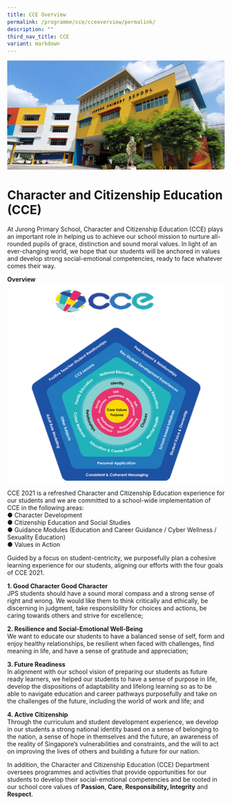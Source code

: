 ```yaml
---
title: CCE Overview
permalink: /programme/cce/cceoverview/permalink/
description: ""
third_nav_title: CCE
variant: markdown
---
```

![](/images/JPS_School_Front_Banner.jpg)

Character and Citizenship Education (CCE)
==========


At Jurong Primary School, Character and Citizenship Education (CCE) plays an important role in helping us to achieve our school mission to nurture all-rounded pupils of grace, distinction and sound moral values. In light of an ever-changing world, we hope that our students will be anchored in values and develop strong social-emotional competencies, ready to face whatever comes their way.

**Overview**
![](/images/CCE_2021_framework.png)

CCE 2021 is a refreshed Character and Citizenship Education experience for our students and we are committed to a school-wide implementation of CCE in the following areas:<br>
●        Character Development <br>
●        Citizenship Education and Social Studies <br>
●        Guidance Modules (Education and Career Guidance / Cyber Wellness / Sexuality Education) <br>
●        Values in Action <br>

Guided by a focus on student-centricity, we purposefully plan a cohesive learning experience for our students, aligning our efforts with the four goals of CCE 2021.

**1. Good Character Good Character** <br>
JPS students should have a sound moral compass and a strong sense of right and wrong. We would like them to think critically and ethically, be discerning in judgment, take responsibility for choices and actions, be caring towards others and strive for excellence;

**2. Resilience and Social-Emotional Well-Being**<br>
We want to educate our students to have a balanced sense of self, form and enjoy healthy relationships, be resilient when faced with challenges, find meaning in life, and have a sense of gratitude and appreciation;

**3. Future Readiness** <br>
In alignment with our school vision of preparing our students as future ready learners, we helped our students to have a sense of purpose in life, develop the dispositions of adaptability and lifelong
learning so as to be able to navigate education and career pathways purposefully and take on the challenges of the future, including the world of work and life; and

**4. Active Citizenship** <br>
Through the curriculum and student development experience, we develop in our students a strong national identity based on a sense of belonging to the nation, a sense of hope in themselves and the future, an awareness of the reality of Singapore’s vulnerabilities and constraints, and the will to act on improving the lives of others and building a future for our nation.

In addition, the Character and Citizenship Education (CCE) Department oversees programmes and activities that provide opportunities for our students to develop their social-emotional competencies and be rooted in our school core values of **Passion**, **Care**, **Responsibility, Integrity** and **Respect**.
